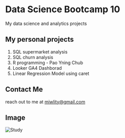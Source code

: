 # Data Science Bootcamp 10
My data science and analytics projects

## My personal projects

1. SQL supermarket analysis
2. SQL churn analysis
3. R programming - Pao Yning Chub
4. Looker GA4 Dashborad
5. Linear Regression Model using caret

## Contact Me
reach out to me at miwlity@gmail.com

## Image
![Study](https://idreamcareer.com/wp-content/uploads/2020/04/Study-Guide.jpg)

